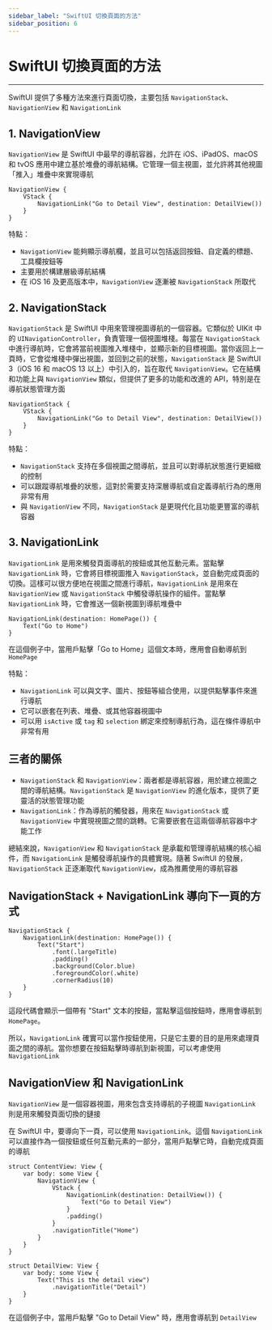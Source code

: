 ```yaml
---
sidebar_label: "SwiftUI 切換頁面的方法"
sidebar_position: 6
---
```


# SwiftUI 切換頁面的方法

---

SwiftUI 提供了多種方法來進行頁面切換，主要包括 `NavigationStack`、`NavigationView` 和 `NavigationLink`

## 1. NavigationView

`NavigationView` 是 SwiftUI 中最早的導航容器，允許在 iOS、iPadOS、macOS 和 tvOS 應用中建立基於堆疊的導航結構。它管理一個主視圖，並允許將其他視圖「推入」堆疊中來實現導航

```
NavigationView {
    VStack {
        NavigationLink("Go to Detail View", destination: DetailView())
    }
}
```

特點：
- `NavigationView` 能夠顯示導航欄，並且可以包括返回按鈕、自定義的標題、工具欄按鈕等
- 主要用於構建層級導航結構
- 在 iOS 16 及更高版本中，`NavigationView` 逐漸被 `NavigationStack` 所取代

## 2. NavigationStack

`NavigationStack` 是 SwiftUI 中用來管理視圖導航的一個容器。它類似於 UIKit 中的 `UINavigationController`，負責管理一個視圖堆棧。每當在 `NavigationStack` 中進行導航時，它會將當前視圖推入堆棧中，並顯示新的目標視圖。當你返回上一頁時，它會從堆棧中彈出視圖，並回到之前的狀態，`NavigationStack` 是 SwiftUI 3（iOS 16 和 macOS 13 以上）中引入的，旨在取代 `NavigationView`。它在結構和功能上與 `NavigationView` 類似，但提供了更多的功能和改進的 API，特別是在導航狀態管理方面

```
NavigationStack {
    VStack {
        NavigationLink("Go to Detail View", destination: DetailView())
    }
}

```

特點：
- `NavigationStack` 支持在多個視圖之間導航，並且可以對導航狀態進行更細緻的控制
- 可以跟蹤導航堆疊的狀態，這對於需要支持深層導航或自定義導航行為的應用非常有用
- 與 `NavigationView` 不同，`NavigationStack` 是更現代化且功能更豐富的導航容器

## 3. NavigationLink

`NavigationLink` 是用來觸發頁面導航的按鈕或其他互動元素。當點擊 `NavigationLink` 時，它會將目標視圖推入 `NavigationStack`，並自動完成頁面的切換。這樣可以很方便地在視圖之間進行導航，`NavigationLink` 是用來在 `NavigationView` 或 `NavigationStack` 中觸發導航操作的組件。當點擊 `NavigationLink` 時，它會推送一個新視圖到導航堆疊中

```
NavigationLink(destination: HomePage()) {
    Text("Go to Home")
}
```

在這個例子中，當用戶點擊「Go to Home」這個文本時，應用會自動導航到 `HomePage`

特點：
- `NavigationLink` 可以與文字、圖片、按鈕等組合使用，以提供點擊事件來進行導航
- 它可以嵌套在列表、堆疊、或其他容器視圖中
- 可以用 `isActive` 或 `tag` 和 `selection` 綁定來控制導航行為，這在條件導航中非常有用

## 三者的關係

- `NavigationStack` 和 `NavigationView`：兩者都是導航容器，用於建立視圖之間的導航結構。`NavigationStack` 是 `NavigationView` 的進化版本，提供了更靈活的狀態管理功能
- `NavigationLink`：作為導航的觸發器，用來在 `NavigationStack` 或 `NavigationView` 中實現視圖之間的跳轉。它需要嵌套在這兩個導航容器中才能工作

總結來說，`NavigationView` 和 `NavigationStack` 是承載和管理導航結構的核心組件，而 `NavigationLink` 是觸發導航操作的具體實現。隨著 SwiftUI 的發展，`NavigationStack` 正逐漸取代 `NavigationView`，成為推薦使用的導航容器

## NavigationStack + NavigationLink 導向下一頁的方式

```
NavigationStack {
    NavigationLink(destination: HomePage()) {
        Text("Start")
            .font(.largeTitle)
            .padding()
            .background(Color.blue)
            .foregroundColor(.white)
            .cornerRadius(10)
    }
}
```

這段代碼會顯示一個帶有 "Start" 文本的按鈕，當點擊這個按鈕時，應用會導航到 `HomePage`。

所以，`NavigationLink` 確實可以當作按鈕使用，只是它主要的目的是用來處理頁面之間的導航。當你想要在按鈕點擊時導航到新視圖，可以考慮使用 `NavigationLink`

## NavigationView 和 NavigationLink

`NavigationView` 是一個容器視圖，用來包含支持導航的子視圖
`NavigationLink` 則是用來觸發頁面切換的鏈接

在 SwiftUI 中，要導向下一頁，可以使用 `NavigationLink`。這個 `NavigationLink` 可以直接作為一個按鈕或任何互動元素的一部分，當用戶點擊它時，自動完成頁面的導航

```
struct ContentView: View {
    var body: some View {
        NavigationView {
            VStack {
                NavigationLink(destination: DetailView()) {
                    Text("Go to Detail View")
                }
                .padding()
            }
            .navigationTitle("Home")
        }
    }
}

struct DetailView: View {
    var body: some View {
        Text("This is the detail view")
            .navigationTitle("Detail")
    }
}
```

在這個例子中，當用戶點擊 "Go to Detail View" 時，應用會導航到 `DetailView`